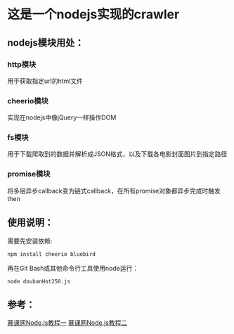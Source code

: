 # 这是一个nodejs实现的crawler
## nodejs模块用处：
### http模块
用于获取指定url的html文件

### cheerio模块
实现在nodejs中像jQuery一样操作DOM

### fs模块
用于下载爬取到的数据并解析成JSON格式，以及下载各电影封面图片到指定路径

### promise模块
将多层异步callback变为链式callback，在所有promise对象都异步完成时触发then

## 使用说明：
需要先安装依赖:
```
npm install cheerio bluebird
```

再在Git Bash或其他命令行工具使用node运行：
```
node doubanHot250.js
```
## 参考：
[慕课网Node.js教程一](https://www.imooc.com/learn/348)
[慕课网Node.js教程二](https://www.imooc.com/learn/637)
